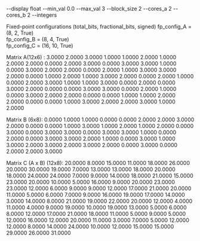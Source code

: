 --display float --min_val 0.0 --max_val 3 --block_size 2 --cores_a 2 --cores_b 2 --integers

Fixed-point configurations (total_bits, fractional_bits, signed)
fp_config_A = (8, 2, True)   
fp_config_B = (8, 4, True)   
fp_config_C = (16, 10, True)  

Matrix A(12x6) :
3.0000   2.0000   3.0000   1.0000   1.0000   2.0000
1.0000   2.0000   2.0000   0.0000   2.0000   3.0000
0.0000   3.0000   3.0000   1.0000   0.0000   3.0000
2.0000   2.0000   0.0000   2.0000   1.0000   3.0000
3.0000   2.0000   0.0000   1.0000   2.0000   1.0000
3.0000   2.0000   0.0000   2.0000   1.0000   0.0000
2.0000   3.0000   1.0000   1.0000   3.0000   0.0000
2.0000   0.0000   3.0000   2.0000   0.0000   0.0000
3.0000   3.0000   0.0000   2.0000   1.0000   0.0000
3.0000   2.0000   2.0000   0.0000   0.0000   1.0000
1.0000   2.0000   2.0000   0.0000   0.0000   1.0000
3.0000   2.0000   2.0000   3.0000   1.0000   2.0000

Matrix B (6x8):
0.0000   1.0000   1.0000   0.0000   0.0000   2.0000   2.0000   3.0000
2.0000   0.0000   0.0000   1.0000   3.0000   1.0000   2.0000   1.0000
2.0000   0.0000   3.0000   0.0000   3.0000   3.0000   0.0000   3.0000
3.0000   1.0000   0.0000   2.0000   0.0000   3.0000   3.0000   2.0000
1.0000   0.0000   3.0000   1.0000   3.0000   2.0000   3.0000   2.0000
3.0000   2.0000   0.0000   3.0000   0.0000   2.0000   2.0000   3.0000

Matrix C (A x B) (12x8):
20.0000   8.0000  15.0000  11.0000  18.0000  26.0000  20.0000  30.0000
19.0000   7.0000  13.0000  13.0000  18.0000  20.0000  18.0000  24.0000
24.0000   7.0000   9.0000  14.0000  18.0000  21.0000  15.0000  23.0000
20.0000  10.0000   5.0000  16.0000   9.0000  20.0000  23.0000  23.0000
12.0000   6.0000   9.0000   9.0000  12.0000  17.0000  21.0000  20.0000
11.0000   5.0000   6.0000   7.0000   9.0000  16.0000  19.0000  17.0000
14.0000   3.0000  14.0000   8.0000  21.0000  19.0000  22.0000  20.0000
12.0000   4.0000  11.0000   4.0000   9.0000  19.0000  10.0000  19.0000
13.0000   5.0000   6.0000   8.0000  12.0000  17.0000  21.0000  18.0000
11.0000   5.0000   9.0000   5.0000  12.0000  16.0000  12.0000  20.0000
11.0000   3.0000   7.0000   5.0000  12.0000  12.0000   8.0000  14.0000
24.0000  10.0000  12.0000  15.0000  15.0000  29.0000  26.0000  31.0000